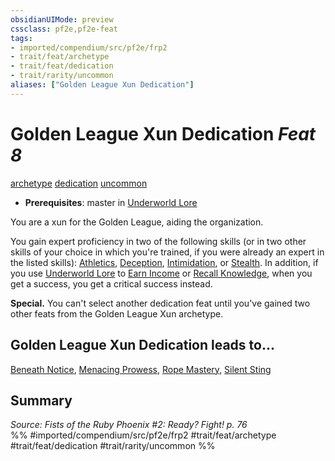 ```yaml
---
obsidianUIMode: preview
cssclass: pf2e,pf2e-feat
tags:
- imported/compendium/src/pf2e/frp2
- trait/feat/archetype
- trait/feat/dedication
- trait/rarity/uncommon
aliases: ["Golden League Xun Dedication"]
---
```

# Golden League Xun Dedication  *Feat 8*  
[archetype](archetype.md)  [dedication](dedication.md)  [uncommon](uncommon.md)  

- **Prerequisites**: master in [Underworld Lore](../skills.md#Lore)

You are a xun for the Golden League, aiding the organization.

You gain expert proficiency in two of the following skills (or in two other skills of your choice in which you're trained, if you were already an expert in the listed skills): [Athletics](../skills.md#Athletics), [Deception](../skills.md#Deception), [Intimidation](../skills.md#Intimidation), or [Stealth](../skills.md#Stealth). In addition, if you use [Underworld Lore](../skills.md#Lore) to [Earn Income](earn-income.md) or [Recall Knowledge](recall-knowledge.md), when you get a success, you get a critical success instead.

**Special.** You can't select another dedication feat until you've gained two other feats from the Golden League Xun archetype.

## Golden League Xun Dedication leads to...

[Beneath Notice](beneath-notice-frp2.md), [Menacing Prowess](menacing-prowess-frp2.md), [Rope Mastery](rope-mastery-frp2.md), [Silent Sting](silent-sting-frp2.md)

## Summary

*Source: Fists of the Ruby Phoenix #2: Ready? Fight! p. 76*  
%% #imported/compendium/src/pf2e/frp2 #trait/feat/archetype #trait/feat/dedication #trait/rarity/uncommon %%